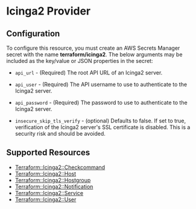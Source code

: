 # Icinga2 Provider

## Configuration

To configure this resource, you must create an AWS Secrets Manager secret with the name **terraform/icinga2**. The below arguments may be included as the key/value or JSON properties in the secret:

* ``api_url`` - (Required) The root API URL of an Icinga2 server.

* ``api_user`` - (Required) The API username to use to
  authenticate to the Icinga2 server.

* ``api_password`` - (Required) The password to use to
  authenticate to the Icinga2 server.

* ``insecure_skip_tls_verify`` - (optional) Defaults to false. If set to true,
  verification of the Icinga2 server's SSL certificate is disabled. This is a security
  risk and should be avoided.


## Supported Resources

* [Terraform::Icinga2::Checkcommand](docs/providers/icinga2/Checkcommand.md)
* [Terraform::Icinga2::Host](docs/providers/icinga2/Host.md)
* [Terraform::Icinga2::Hostgroup](docs/providers/icinga2/Hostgroup.md)
* [Terraform::Icinga2::Notification](docs/providers/icinga2/Notification.md)
* [Terraform::Icinga2::Service](docs/providers/icinga2/Service.md)
* [Terraform::Icinga2::User](docs/providers/icinga2/User.md)